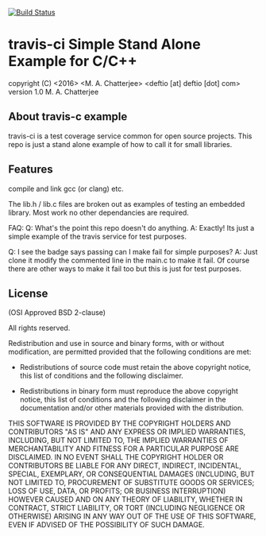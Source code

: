 [![Build Status](https://travis-ci.org/deftio/travis-ci-cpp-example.svg?branch=master)](https://travis-ci.org/deftio/travis-ci-cpp-example)

# travis-ci Simple Stand Alone Example for C/C++

copyright (C) <2016>  <M. A. Chatterjee>  <deftio [at] deftio [dot] com>
version 1.0 M. A. Chatterjee



## About travis-c example

travis-ci is a test coverage service common for open source projects.  This repo is just a stand alone example of how to call it for small libraries.


## Features


compile and link gcc (or clang) etc.

The lib.h / lib.c files are broken out as examples of testing an embedded library.  Most work
no other dependancies are required.



FAQ:
Q: What's the point this repo doesn't do anything.
A: Exactly!  Its just a simple example of the travis service for test purposes.

Q: I see the badge says passing can I make fail for simple purposes?
A: Just clone it modify the commented line in the main.c to make it fail.  Of course there are other ways to make it fail too but this is just for test purposes.


## License

(OSI Approved BSD 2-clause)

All rights reserved.

Redistribution and use in source and binary forms, with or without
modification, are permitted provided that the following conditions are met:

* Redistributions of source code must retain the above copyright notice, this
  list of conditions and the following disclaimer.

* Redistributions in binary form must reproduce the above copyright notice,
  this list of conditions and the following disclaimer in the documentation
  and/or other materials provided with the distribution.

THIS SOFTWARE IS PROVIDED BY THE COPYRIGHT HOLDERS AND CONTRIBUTORS "AS IS"
AND ANY EXPRESS OR IMPLIED WARRANTIES, INCLUDING, BUT NOT LIMITED TO, THE
IMPLIED WARRANTIES OF MERCHANTABILITY AND FITNESS FOR A PARTICULAR PURPOSE ARE
DISCLAIMED. IN NO EVENT SHALL THE COPYRIGHT HOLDER OR CONTRIBUTORS BE LIABLE
FOR ANY DIRECT, INDIRECT, INCIDENTAL, SPECIAL, EXEMPLARY, OR CONSEQUENTIAL
DAMAGES (INCLUDING, BUT NOT LIMITED TO, PROCUREMENT OF SUBSTITUTE GOODS OR
SERVICES; LOSS OF USE, DATA, OR PROFITS; OR BUSINESS INTERRUPTION) HOWEVER
CAUSED AND ON ANY THEORY OF LIABILITY, WHETHER IN CONTRACT, STRICT LIABILITY,
OR TORT (INCLUDING NEGLIGENCE OR OTHERWISE) ARISING IN ANY WAY OUT OF THE USE
OF THIS SOFTWARE, EVEN IF ADVISED OF THE POSSIBILITY OF SUCH DAMAGE.


